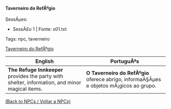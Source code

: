 ﻿
#### Taverneiro do RefÃºgio

SessÃµes:  
- SessÃ£o 1 | Fonte: s01.txt

Tags: npc, taverneiro

[Taverneiro do RefÃºgio](taverneiro_refugio.png)

| English | PortuguÃªs |
|---------|-----------|
| **The Refuge Innkeeper** provides the party with shelter, information, and minor magical items. | **O Taverneiro do RefÃºgio** oferece abrigo, informaÃ§Ãµes e objetos mÃ¡gicos ao grupo. |

[(Back to NPCs / Voltar a NPCs)](npcs_list.md)


























